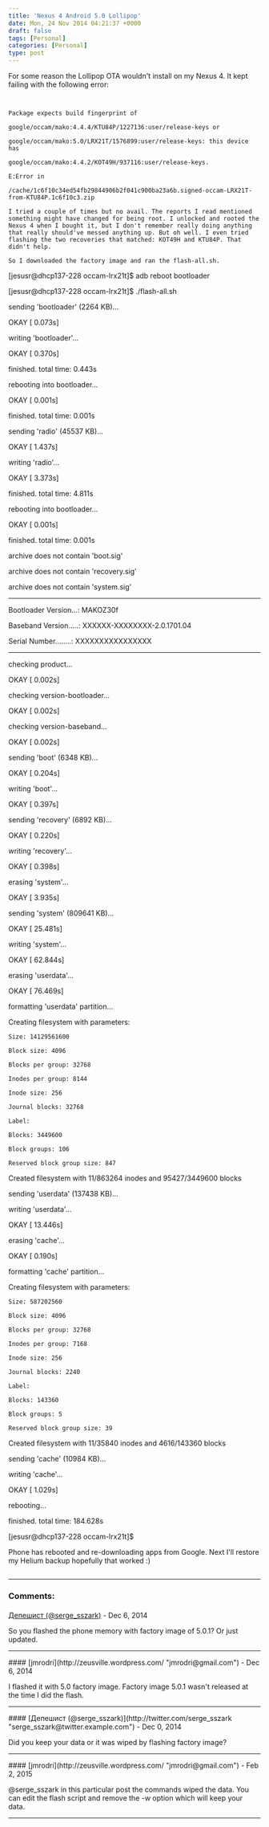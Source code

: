 ```yaml
---
title: 'Nexus 4 Android 5.0 Lollipop'
date: Mon, 24 Nov 2014 04:21:37 +0000
draft: false
tags: [Personal]
categories: [Personal]
type: post
---
```


For some reason the Lollipop OTA wouldn't install on my Nexus 4. It kept failing with the following error:

```


Package expects build fingerprint of

google/occam/mako:4.4.4/KTU84P/1227136:user/release-keys or

google/occam/mako:5.0/LRX21T/1576899:user/release-keys: this device has

google/occam/mako:4.4.2/KOT49H/937116:user/release-keys.

E:Error in

/cache/1c6f10c34ed54fb29844906b2f041c900ba23a6b.signed-occam-LRX21T-from-KTU84P.1c6f10c3.zip

I tried a couple of times but no avail. The reports I read mentioned something might have changed for being root. I unlocked and rooted the Nexus 4 when I bought it, but I don't remember really doing anything that really should've messed anything up. But oh well. I even tried flashing the two recoveries that matched: KOT49H and KTU84P. That didn't help.

So I downloaded the factory image and ran the flash-all.sh.

```


\[jesusr@dhcp137-228 occam-lrx21t\]$ adb reboot bootloader

\[jesusr@dhcp137-228 occam-lrx21t\]$ ./flash-all.sh

sending 'bootloader' (2264 KB)...

OKAY \[  0.073s\]

writing 'bootloader'...

OKAY \[  0.370s\]

finished. total time: 0.443s

rebooting into bootloader...

OKAY \[  0.001s\]

finished. total time: 0.001s

sending 'radio' (45537 KB)...

OKAY \[  1.437s\]

writing 'radio'...

OKAY \[  3.373s\]

finished. total time: 4.811s

rebooting into bootloader...

OKAY \[  0.001s\]

finished. total time: 0.001s

archive does not contain 'boot.sig'

archive does not contain 'recovery.sig'

archive does not contain 'system.sig'

--------------------------------------------

Bootloader Version...: MAKOZ30f

Baseband Version.....: XXXXXX-XXXXXXXX-2.0.1701.04

Serial Number........: XXXXXXXXXXXXXXXX

--------------------------------------------

checking product...

OKAY \[  0.002s\]

checking version-bootloader...

OKAY \[  0.002s\]

checking version-baseband...

OKAY \[  0.002s\]

sending 'boot' (6348 KB)...

OKAY \[  0.204s\]

writing 'boot'...

OKAY \[  0.397s\]

sending 'recovery' (6892 KB)...

OKAY \[  0.220s\]

writing 'recovery'...

OKAY \[  0.398s\]

erasing 'system'...

OKAY \[  3.935s\]

sending 'system' (809641 KB)...

OKAY \[ 25.481s\]

writing 'system'...

OKAY \[ 62.844s\]

erasing 'userdata'...

OKAY \[ 76.469s\]

formatting 'userdata' partition...

Creating filesystem with parameters:

    Size: 14129561600

    Block size: 4096

    Blocks per group: 32768

    Inodes per group: 8144

    Inode size: 256

    Journal blocks: 32768

    Label:

    Blocks: 3449600

    Block groups: 106

    Reserved block group size: 847

Created filesystem with 11/863264 inodes and 95427/3449600 blocks

sending 'userdata' (137438 KB)...

writing 'userdata'...

OKAY \[ 13.446s\]

erasing 'cache'...

OKAY \[  0.190s\]

formatting 'cache' partition...

Creating filesystem with parameters:

    Size: 587202560

    Block size: 4096

    Blocks per group: 32768

    Inodes per group: 7168

    Inode size: 256

    Journal blocks: 2240

    Label:

    Blocks: 143360

    Block groups: 5

    Reserved block group size: 39

Created filesystem with 11/35840 inodes and 4616/143360 blocks

sending 'cache' (10984 KB)...

writing 'cache'...

OKAY \[  1.029s\]

rebooting...

finished. total time: 184.628s

\[jesusr@dhcp137-228 occam-lrx21t\]$

Phone has rebooted and re-downloading apps from Google. Next I'll restore my Helium backup hopefully that worked :)


```
```
---
### Comments:
####
[Депешист (@serge_sszark)](http://twitter.com/serge_sszark "serge_sszark@twitter.example.com") - <time datetime="2014-12-06 12:00:29">Dec 6, 2014</time>

So you flashed the phone memory with factory image of 5.0.1? Or just updated.
<hr />
####
[jmrodri](http://zeusville.wordpress.com/ "jmrodri@gmail.com") - <time datetime="2014-12-06 12:14:35">Dec 6, 2014</time>

I flashed it with 5.0 factory image. Factory image 5.0.1 wasn't released at the time I did the flash.
<hr />
####
[Депешист (@serge_sszark)](http://twitter.com/serge_sszark "serge_sszark@twitter.example.com") - <time datetime="2014-12-07 08:52:18">Dec 0, 2014</time>

Did you keep your data or it was wiped by flashing factory image?
<hr />
####
[jmrodri](http://zeusville.wordpress.com/ "jmrodri@gmail.com") - <time datetime="2015-02-24 22:52:57">Feb 2, 2015</time>

@serge\_sszark in this particular post the commands wiped the data. You can edit the flash script and remove the -w option which will keep your data.
<hr />

